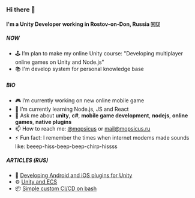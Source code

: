 ### Hi there 👋

#### I'm a Unity Developer working in Rostov-on-Don, Russia 🇷🇺

##### NOW

- 🕹️ I’m plan to make my online Unity course: "Developing multiplayer online games on Unity and Node.js"
- 📚 I'm develop system for personal knowledge base

##### BIO

- 🎮 I’m currently working on new online mobile game
- 🌱 I’m currently learning Node.js, JS and React
- 💬 Ask me about **unity**, **c#**, **mobile game development**, **nodejs**, **online games**, **native plugins**
- 📫 How to reach me: [@mopsicus](http://t.me/mopsicus) or [mail@mopsicus.ru](mailto:mail@mopsicus.ru)
- ⚡ Fun fact: I remember the times when internet modems made sounds like: beeep-hiss-beep-beep-chirp-hissss

##### ARTICLES (RUS)
- 🔌 [Developing Android and iOS plugins for Unity](https://habr.com/ru/post/581160/)
- ⚙️ [Unity and ECS](https://habr.com/ru/post/358108/)
- 📦 [Simple custom CI/CD on bash](https://habr.com/ru/post/479884/)
